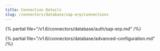 ```yaml
---
title: Connection Details
slug: /connectors/database/sap-erp/connections
---
```


{% partial file="/v1.6/connectors/database/auth/sap-erp.md" /%}

{% partial file="/v1.6/connectors/database/advanced-configuration.md" /%}
